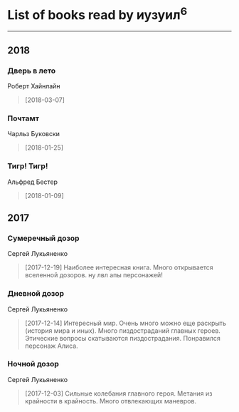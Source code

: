 # List of books read by иузуил<sup>6</sup>
---

## 2018

### Дверь в лето
Роберт Хайнлайн
> [2018-03-07] 


### Почтамт
Чарльз Буковски
> [2018-01-25] 


### Тигр! Тигр!
Альфред Бестер
> [2018-01-09] 



## 2017

### Сумеречный дозор
Сергей Лукьяненко
> [2017-12-19] Наиболее интересная книга. Много открывается вселенной дозоров. ну лвл апы персонажей!


### Дневной дозор
Сергей Лукьяненко
> [2017-12-14] Интересный мир. Очень много можно еще раскрыть (история мира и иных). Много пиздостраданий главных героев. Этические вопросы скатываются пиздострадания. Понравился персонаж Алиса.


### Ночной дозор
Сергей Лукьяненко
> [2017-12-03] Сильные колебания главного героя. Метания из крайности в крайность. Много отвлекающих маневров.



